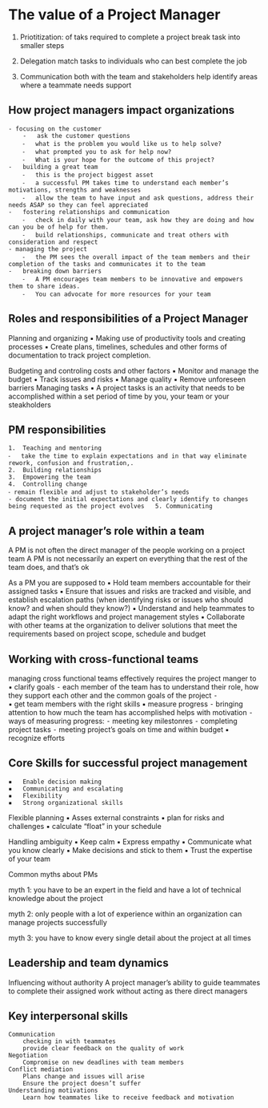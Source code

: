 # The value of a Project Manager

1. Priotitization:
	of taks required to complete a project
	break task into smaller steps
	
2. Delegation 
	match tasks to individuals who can best complete the job
	
3. Communication 
	both with the team and stakeholders
	help identify areas where a teammate needs support 

	

## How project managers impact organizations

	- focusing on the customer	
		-	ask the customer questions 
		⁃	what is the problem you would like us to help solve?
		⁃	what prompted you to ask for help now?
		⁃	What is your hope for the outcome of this project?
	-	building a great team
		⁃	this is the project biggest asset
		⁃	a successful PM takes time to understand each member’s motivations, strengths and weaknesses
		⁃	allow the team to have input and ask questions, address their needs ASAP so they can feel appreciated 
	-	fostering relationships and communication 
		⁃	check in daily with your team, ask how they are doing and how can you be of help for them. 
		⁃	build relationships, communicate and treat others with consideration and respect
	- managing the project
		⁃	the PM sees the overall impact of the team members and their completion of the tasks and communicates it to the team
	-	breaking down barriers
		⁃	A PM encourages team members to be innovative and empowers them to share ideas. 
		⁃	You can advocate for more resources for your team 

## Roles and responsibilities of  a Project Manager

Planning and organizing
	▪	Making use of productivity tools and creating processes
	▪	Create plans, timelines, schedules and other forms of documentation
to track project completion.

Budgeting and controling costs and other factors
	▪	Monitor and manage the budget
	▪	Track issues and risks
	▪	Manage quality
	▪	Remove unforeseen barriers
Managing tasks
	▪	A project tasks is an activity that needs to be accomplished within a set period of time by you, your team or your steakholders


## PM responsibilities
	1.	Teaching and mentoring
	⁃	take the time to explain expectations and in that way eliminate rework, confusion and frustration,.
	2.	Building relationships	
	3.	Empowering the team
	4.	Controlling change
	⁃ remain flexible and adjust to stakeholder’s needs
	- document the initial expectations and clearly identify to changes being requested as the project evolves   5. Communicating 

## A project manager’s role within a team

A PM is not often the direct manager of the people working on a project team
A PM is not necessarily an expert on everything that the rest of the team does, and that’s ok 

As a PM you are supposed to 
	▪	Hold team members accountable for their assigned tasks
	▪	Ensure that issues and risks are tracked and visible, and establish escalation paths (when identifying risks or issues who should know? and when should they know?)
	▪	Understand and help teammates to adapt the right workflows and project management styles
	▪	Collaborate with other teams at the organization to deliver solutions that meet the requirements based on project scope, schedule and budget


## Working with cross-functional teams

managing cross functional teams effectively requires the project manger to
	▪	clarify goals
	⁃	each member of the team has to understand their role, how they support each other and the common goals of the project
	⁃	
	▪	get team members with the right skills
	▪	measure progress
	⁃	bringing attention to how much the team has accomplished helps with motivation 
	⁃	ways of measuring progress: 
	⁃	meeting key milestonres
	⁃	completing project tasks
	⁃	meeting project’s goals on time and within budget
	▪	recognize efforts


## Core Skills for successful project management
	▪	Enable decision making
	▪	Communicating and escalating
	▪	Flexibility
	▪	Strong organizational skills


Flexible planning
	▪	Asses external constraints
	▪	plan for risks and challenges
	▪	calculate “float” in your schedule

Handling ambiguity
	▪	Keep calm
	▪	Express empathy
	▪	Communicate what you know clearly
	▪	Make decisions and stick to them
	▪	Trust the expertise of your team


Common myths about PMs

myth 1: you have to be an expert in the field and have a lot of technical knowledge about the project

myth 2: only people with a lot of experience within an organization can manage projects successfully

myth 3: you have to know every single detail about the project at all times 



## Leadership and team dynamics

Influencing without authority
	A project manager’s ability to guide teammates to complete their assigned work without acting as there direct managers

## Key interpersonal skills

	Communication
		checking in with teammates
		provide clear feedback on the quality of work
	Negotiation
		Compromise on new deadlines with team members
	Conflict mediation
		Plans change and issues will arise
		Ensure the project doesn’t suffer 
	Understanding motivations
		Learn how teammates like to receive feedback and motivation


		

